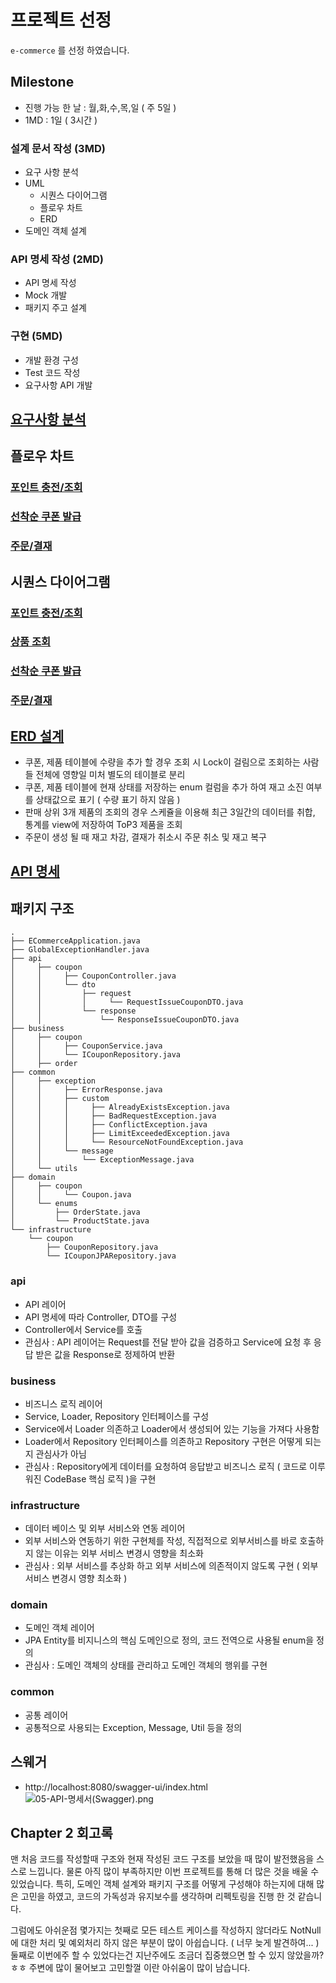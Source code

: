 # 프로젝트 선정

`e-commerce` 를 선정 하였습니다.

## Milestone

- 진행 가능 한 날 : 월,화,수,목,일 ( 주 5일 )
- 1MD : 1일 ( 3시간 )

### 설계 문서 작성 (3MD)

- 요구 사항 분석
- UML
    - 시퀀스 다이어그램
    - 플로우 차트
    - ERD
- 도메인 객체 설계

### API 명세 작성 (2MD)

- API 명세 작성
- Mock 개발
- 패키지 주고 설계

### 구현 (5MD)

- 개발 환경 구성
- Test 코드 작성
- 요구사항 API 개발

## [요구사항 분석](https://docs.google.com/spreadsheets/d/1t_x48OX8v5qGE9aPk9-a_7EixDlwSdpn_QKgB-MDL4c/edit?usp=sharing)

## 플로우 차트

### [포인트 충전/조회](docs/01-플로우차트-포인트충전_조회.png)

### [선착순 쿠폰 발급](docs/01-플로우차트-선착순_쿠폰_발급.png)

### [주문/결재](docs/01-플로우차트-주문_결재.png)

## 시퀀스 다이어그램

### [포인트 충전/조회](docs/02-시퀀스-포인트충전_조회.png)

### [상품 조회](docs/02-시퀀스-상품_목록_조회.png)

### [선착순 쿠폰 발급](docs/02-시퀀스-선착순_쿠폰_발급.png)

### [주문/결재](docs/02-시퀀스-주문_결재.png)

## [ERD 설계](docs/03-ERD.png)

- 쿠폰, 제품 테이블에 수량을 추가 할 경우 조회 시 Lock이 걸림으로 조회하는 사람들 전체에 영향일 미처 별도의 테이블로 분리
- 쿠폰, 제품 테이블에 현재 상태를 저장하는 enum 컬럼을 추가 하여 재고 소진 여부를 상태값으로 표기 ( 수량 표기 하지 않음 )
- 판매 상위 3개 제품의 조회의 경우 스케쥴을 이용해 최근 3일간의 데이터를 취합, 통계를 view에 저장하여 ToP3 제품을 조회
- 주문이 생성 될 때 재고 차감, 결재가 취소시 주문 취소 및 재고 복구

## [API 명세](https://docs.google.com/spreadsheets/d/1t_x48OX8v5qGE9aPk9-a_7EixDlwSdpn_QKgB-MDL4c/edit?gid=0#gid=0)

## 패키지 구조

```
.
├── ECommerceApplication.java
├── GlobalExceptionHandler.java
├── api 
│     ├── coupon
│     │     ├── CouponController.java
│     │     └── dto
│     │         ├── request
│     │         │     └── RequestIssueCouponDTO.java
│     │         └── response
│     │             └── ResponseIssueCouponDTO.java
├── business
│     ├── coupon
│     │     ├── CouponService.java
│     │     └── ICouponRepository.java
│     ├── order
├── common
│     ├── exception
│     │     ├── ErrorResponse.java
│     │     ├── custom
│     │     │     ├── AlreadyExistsException.java
│     │     │     ├── BadRequestException.java
│     │     │     ├── ConflictException.java
│     │     │     ├── LimitExceededException.java
│     │     │     └── ResourceNotFoundException.java
│     │     └── message
│     │         └── ExceptionMessage.java
│     └── utils
├── domain
│     ├── coupon
│     │     └── Coupon.java
│     └── enums
│         ├── OrderState.java
│         └── ProductState.java
└── infrastructure
    └── coupon
        ├── CouponRepository.java
        └── ICouponJPARepository.java
```

### api

- API 레이어
- API 명세에 따라 Controller, DTO를 구성
- Controller에서 Service를 호출
- 관심사 : API 레이어는 Request를 전달 받아 값을 검증하고 Service에 요청 후 응답 받은 값을 Response로 정제하여 반환

### business

- 비즈니스 로직 레이어
- Service, Loader, Repository 인터페이스를 구성
- Service에서 Loader 의존하고 Loader에서 생성되어 있는 기능을 가져다 사용함
- Loader에서 Repository 인터페이스를 의존하고 Repository 구현은 어떻게 되는지 관심사가 아님
- 관심사 : Repository에게 데이터를 요청하여 응답받고 비즈니스 로직 ( 코드로 이루워진 CodeBase 핵심 로직 )을 구현

### infrastructure

- 데이터 베이스 및 외부 서비스와 연동 레이어
- 외부 서비스와 연동하기 위한 구현체를 작성, 직접적으로 외부서비스를 바로 호출하지 않는 이유는 외부 서비스 변경시 영향을 최소화
- 관심사 : 외부 서비스를 추상화 하고 외부 서비스에 의존적이지 않도록 구현 ( 외부 서비스 변경시 영향 최소화 )

### domain

- 도메인 객체 레이어
- JPA Entity를 비지니스의 핵심 도메인으로 정의, 코드 전역으로 사용될 enum을 정의
- 관심사 : 도메인 객체의 상태를 관리하고 도메인 객체의 행위를 구현

### common

- 공통 레이어
- 공통적으로 사용되는 Exception, Message, Util 등을 정의

## 스웨거

- http://localhost:8080/swagger-ui/index.html
  ![05-API-명세서(Swagger).png](docs/05-API-%EB%AA%85%EC%84%B8%EC%84%9C%28Swagger%29.png)

## Chapter 2 회고록

맨 처음 코드를 작성할때 구조와 현재 작성된 코드 구조를 보았을 때 많이 발전했음을 스스로 느낍니다.
물론 아직 많이 부족하지만 이번 프로젝트를 통해 더 많은 것을 배울 수 있었습니다.
특히, 도메인 객체 설계와 패키지 구조를 어떻게 구성해야 하는지에 대해 많은 고민을 하였고, 코드의 가독성과 유지보수를 생각하며 리펙토링을 진행 한 것 같습니다.

그럼에도 아쉬운점 몇가지는
첫째로 모든 테스트 케이스를 작성하지 않더라도 NotNull에 대한 처리 및 예외처리 하지 않은 부분이 많이 아쉽습니다. ( 너무 늦게 발견하여... )
둘째로 이번에주 할 수 있었다는건 지난주에도 조금더 집중했으면 할 수 있지 않았을까? ㅎㅎ 주변에 많이 물어보고 고민할껄 이란 아쉬움이 많이 남습니다.